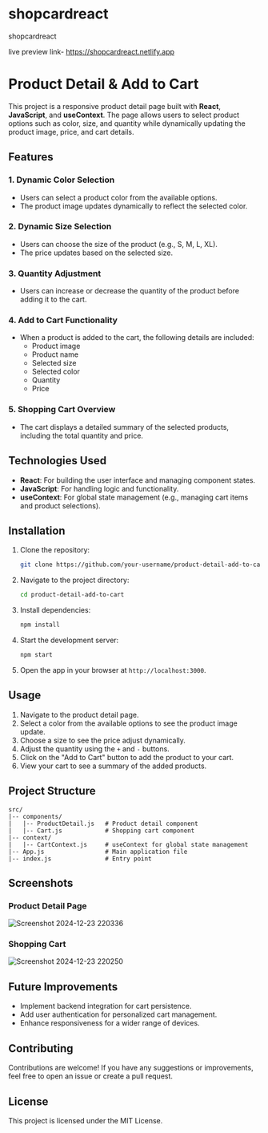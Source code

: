 # shopcardreact
shopcardreact

live preview link- https://shopcardreact.netlify.app



# Product Detail & Add to Cart

This project is a responsive product detail page built with **React**, **JavaScript**, and **useContext**. The page allows users to select product options such as color, size, and quantity while dynamically updating the product image, price, and cart details.

## Features

### 1. Dynamic Color Selection
- Users can select a product color from the available options.
- The product image updates dynamically to reflect the selected color.

### 2. Dynamic Size Selection
- Users can choose the size of the product (e.g., S, M, L, XL).
- The price updates based on the selected size.

### 3. Quantity Adjustment
- Users can increase or decrease the quantity of the product before adding it to the cart.

### 4. Add to Cart Functionality
- When a product is added to the cart, the following details are included:
  - Product image
  - Product name
  - Selected size
  - Selected color
  - Quantity
  - Price

### 5. Shopping Cart Overview
- The cart displays a detailed summary of the selected products, including the total quantity and price.

## Technologies Used

- **React**: For building the user interface and managing component states.
- **JavaScript**: For handling logic and functionality.
- **useContext**: For global state management (e.g., managing cart items and product selections).

## Installation

1. Clone the repository:
   ```bash
   git clone https://github.com/your-username/product-detail-add-to-cart.git
   ```

2. Navigate to the project directory:
   ```bash
   cd product-detail-add-to-cart
   ```

3. Install dependencies:
   ```bash
   npm install
   ```

4. Start the development server:
   ```bash
   npm start
   ```

5. Open the app in your browser at `http://localhost:3000`.

## Usage

1. Navigate to the product detail page.
2. Select a color from the available options to see the product image update.
3. Choose a size to see the price adjust dynamically.
4. Adjust the quantity using the `+` and `-` buttons.
5. Click on the "Add to Cart" button to add the product to your cart.
6. View your cart to see a summary of the added products.

## Project Structure

```
src/
|-- components/
|   |-- ProductDetail.js   # Product detail component
|   |-- Cart.js            # Shopping cart component
|-- context/
|   |-- CartContext.js     # useContext for global state management
|-- App.js                 # Main application file
|-- index.js               # Entry point
```

## Screenshots

### Product Detail Page
![Screenshot 2024-12-23 220336](https://github.com/user-attachments/assets/f046a72e-2004-4a2d-a530-63d429b4165b)


### Shopping Cart
![Screenshot 2024-12-23 220250](https://github.com/user-attachments/assets/0682da1a-ef0f-48e4-84e1-ef4c5dcb7e25)

## Future Improvements
- Implement backend integration for cart persistence.
- Add user authentication for personalized cart management.
- Enhance responsiveness for a wider range of devices.

## Contributing
Contributions are welcome! If you have any suggestions or improvements, feel free to open an issue or create a pull request.

## License
This project is licensed under the MIT License.
